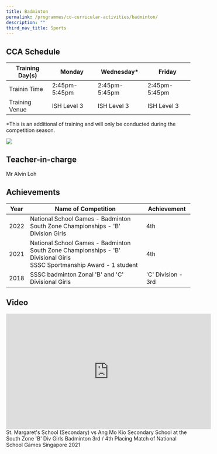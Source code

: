 ```yaml
---
title: Badminton
permalink: /programmes/co-curricular-activities/badminton/
description: ""
third_nav_title: Sports
---
```

CCA Schedule
------------


| **Training Day(s)** | Monday | Wednesday* | Friday |
| -------- | -------- | -------- | -------- | 
| Trainin Time     | 2:45pm-5:45pm    | 2:45pm-5:45pm     | 2:45pm-5:45pm |
| Training Venue | ISH Level 3 | ISH Level 3 | ISH Level 3

*This is an additional of training and will only be conducted during the competition season.

![](/images/Badminton1.jpg)

Teacher-in-charge
------------
Mr Alvin Loh

Achievements
------------

| Year | Name of Competition | Achievement |
| -------- | -------- | -------- |
| 2022     | National School Games - Badminton South Zone Championships -  'B' Division Girls     | 4th     |
|2021 | National School Games - Badminton South Zone Championships - 'B' Divisional Girls <br> SSSC Sportmanship Award - 1 student | 4th |
|2018 | SSSC badminton Zonal 'B' and 'C' Divisional Girls | 'C' Division - 3rd





Video
------------
<iframe width="560" height="315" src="https://www.youtube.com/embed/6L60zz-yroE" title="YouTube video player" frameborder="0" allow="accelerometer; autoplay; clipboard-write; encrypted-media; gyroscope; picture-in-picture; web-share" allowfullscreen=""></iframe>
St. Margaret's School (Secondary) vs Ang Mo Kio Secondary School at the South Zone 'B' Div Girls Badminton&nbsp;3rd / 4th Placing Match of National School Games Singapore 2021